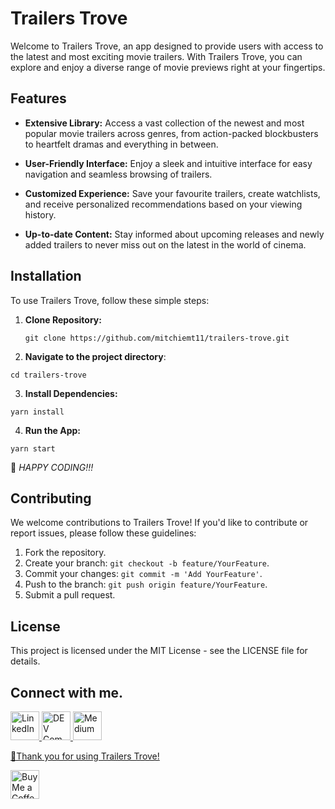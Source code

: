 # Trailers Trove

Welcome to Trailers Trove, an app designed to provide users with access to the latest and most exciting movie trailers. With Trailers Trove, you can explore and enjoy a diverse range of movie previews right at your fingertips.

## Features

- **Extensive Library:** Access a vast collection of the newest and most popular movie trailers across genres, from action-packed blockbusters to heartfelt dramas and everything in between.

- **User-Friendly Interface:** Enjoy a sleek and intuitive interface for easy navigation and seamless browsing of trailers.

- **Customized Experience:** Save your favourite trailers, create watchlists, and receive personalized recommendations based on your viewing history.

- **Up-to-date Content:** Stay informed about upcoming releases and newly added trailers to never miss out on the latest in the world of cinema.

## Installation

To use Trailers Trove, follow these simple steps:

1. **Clone Repository:**
   ```
   git clone https://github.com/mitchiemt11/trailers-trove.git
   ```

2. **Navigate to the project directory**:
```
cd trailers-trove
```

3. **Install Dependencies:**
```
yarn install
```

4. **Run the App:**
```
yarn start
```

🎉 _HAPPY CODING!!!_

## Contributing

We welcome contributions to Trailers Trove! If you'd like to contribute or report issues, please follow these guidelines:

1. Fork the repository.
2. Create your branch: `git checkout -b feature/YourFeature`.
3. Commit your changes: `git commit -m 'Add YourFeature'`.
4. Push to the branch: `git push origin feature/YourFeature`.
5. Submit a pull request.

## License

This project is licensed under the MIT License - see the LICENSE file for details.

## Connect with me.

<a href='https://www.linkedin.com/in/mitchell-mutandah-5726aa212/' target='_blank'><img height='35' style='border:0px;height:46px;' src='https://images.rawpixel.com/image_png_800/czNmcy1wcml2YXRlL3Jhd3BpeGVsX2ltYWdlcy93ZWJzaXRlX2NvbnRlbnQvbHIvdjk4Mi1kNS0xMF8xLnBuZw.png' border='0' alt='LinkedIn' />
<a href='https://dev.to/mitchiemt11' target='_blank'><img height='35' style='border:0px;height:46px;' src='https://dev-to-uploads.s3.amazonaws.com/uploads/logos/resized_logo_UQww2soKuUsjaOGNB38o.png' border='0' alt='DEV Community' />
<a href='https://medium.com/@mitchiemt11' target='_blank'><img height='35' style='border:0px;height:46px;' src='https://cdn.icon-icons.com/icons2/2997/PNG/512/medium_logo_icon_187624.png' border='0' alt='Medium' />


🙏Thank you for using Trailers Trove!

<a href='https://ko-fi.com/iammtander' target='_blank'><img height='35' style='border:0px;height:46px;' src='https://az743702.vo.msecnd.net/cdn/kofi3.png?v=0' border='0' alt='Buy Me a Coffee at ko-fi.com' />
